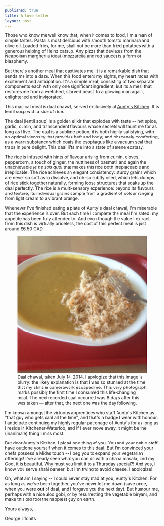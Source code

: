 ```yaml
---
published: true
title: A love letter
layout: post
---
```


Those who know me well know that, when it comes to food, I'm a man of simple
tastes. Pasta is most delicious with smooth tomato marinara and olive oil.
Loaded fries, for me, shall not be more than fried potatoes with a generous
helping of Heinz catsup. Any pizza that deviates from the Neapolitan margherita
ideal (mozzarella and red sauce) is a form of blasphemy.

But there's another meal that captivates me. It is a remarkable dish that sends
me into a daze. When this food enters my sights, my heart races with excitement
and anticipation. It's a simple meal, consisting of two separate components each
with only one significant ingredient, but its a meal that restores me from a
wretched, starved beast, to a glowing man again, enlightened and invigorated.

This magical meal is daal chawal, served exclusively at [Aunty's
Kitchen](http://www.auntyskitchen.ca). It is lentil soup with a side of rice.

The daal (lentil soup) is a golden elixir that explodes with taste --
hot spice, garlic, cumin, and transcendent flavours whose secrets will taunt me
for as long as I live. The daal is a sublime potion; it is both highly
satisfying, with an optimal viscosity that provides heft and body; and obscenely
comforting, as a warm substance which coats the esophagus like a vacuum seal
that traps in pure delight. This daal lifts me into a state of serene ecstasy.

The rice is infused with hints of flavour arising from cumin, cloves,
peppercorn, a touch of ginger, the nuttiness of basmati, and again the
unachievable <i>je ne sais quoi</i> that makes this rice both irreplaceable and
irreplicable. The rice achieves an elegant consistency: sturdy grains which are
never so soft as to dissolve, and oh-so subtly oiled, which lets clumps of rice
stick together naturally, forming loose structures that soaks up the daal
perfectly. The rice is a multi-sensory experience: beyond its flavours and
texture, its individual grains sample from a gradient of colour ranging from
light cream to a vibrant orange.

Whenever I've finished eating a plate of Aunty's daal chawal, I'm miserable that
the experience is over. But each time I complete the meal I'm sated: my appetite
has been fully attended to. And even though the value I extract from this dish
is virtually priceless, the cost of this perfect meal is just around $6.50 CAD.

<figure>
  <img src="/images/blog/daal.JPG" alt="daal chawal">
  <figcaption>
    Daal chawal, taken July 14, 2014. I apologize that this image is blurry: the
    likely explanation is that I was so stunned at the time that my skills in
    camerawork escaped me. This very photograph marks possibly the first time I
    consumed this life-changing meal. The next recorded daal occurred was 8 days
    after this was taken &mdash; after that, the next one was the day following.
  </figcaption>
</figure>

I'm known amongst the virtuous apprentices who staff Aunty's Kitchen as "that
guy who gets daal all the time", and that's a badge I wear with honour. I
anticipate continuing my highly regular patronage of Aunty's for as long as I
reside in Kitchener-Waterloo, and if I ever move away, it might be the
(inanimate) thing I miss most.

But dear Aunty's Kitchen, I plead one thing of you. You and your noble staff
have outdone yourself when it comes to this daal. But I'm convinced your chefs
possess a Midas touch -- I beg you to expand your vegetarian offerings! I've
already seen what you can do with a chana masala, and my God, it is beautiful.
Why must you limit it to a Thursday special?! And yes, I know you serve shahi
paneer, but I'm trying to avoid cheese, I apologize!

Oh, what am I saying -- I could never stay mad at you, Aunty's Kitchen. For as
long as we've been together, you've never let me down (save once, when you were
**out** of daal, and I forgave you the next day). But humour me, perhaps with a
nice aloo gobi, or by resurrecting the vegetable biryani, and make this old fool
the happiest guy on earth.

Yours always,

George Lifchits
